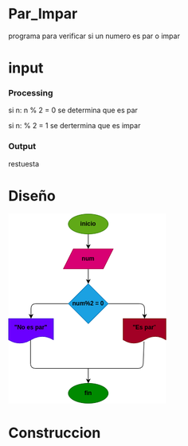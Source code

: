 # Par_Impar

programa para verificar si un numero es par o impar

# input
### Processing
si n: n % 2 = 0 se determina que es par

si n: % 2 = 1 se dertermina que es impar


### Output
restuesta
# Diseño
![Diagrama de flujo](Diagrama.png "Diagrama de flujo")

# Construccion

